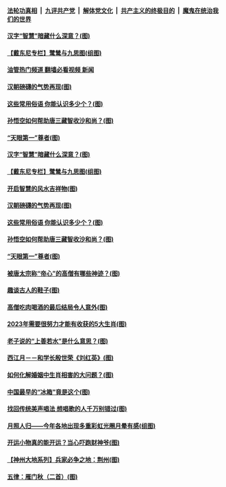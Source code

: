 ####  [法轮功真相](../../../../basic/blob/master/README.md?t=11132031) &nbsp;|&nbsp; [九评共产党](../../../../9ping.md/blob/master/README.md?t=11132031) &nbsp;|&nbsp; [解体党文化](../../../../jtdwh.md/blob/master/README.md?t=11132031)  &nbsp;|&nbsp; [共产主义的终极目的](../../../../gczydzjmd.md/blob/master/README.md?t=11132031) &nbsp;|&nbsp; [魔鬼在统治我们的世界](../../../../mgztzwmdsj.md/blob/master/README.md?t=11132031) 

#### [汉字“智慧”暗藏什么深意？(图)](../pages/p7/1021437.md?t=11132031) 

#### [【戴东尼专栏】鹭鸶与九思图(组图)](../pages/p7/1011327.md?t=11132031) 

#### [油管热门频道 翻墙必看视频 新闻](http://129.146.143.75:81/youtube.html?11132031)

#### [汉朝磅礴的气势再现(图)](../pages/p7/1019889.md?t=11132031) 

#### [这些常用俗语 你能认识多少个？(图)](../pages/p7/1021074.md?t=11132031) 

#### [孙悟空如何帮助唐三藏智收沙和尚？(图)](../pages/p7/1019891.md?t=11132031) 

#### [“天眼第一”尊者(图)](../pages/p7/1021264.md?t=11132031) 

#### [汉字“智慧”暗藏什么深意？(图)](../pages/p7/1021437.md?t=11132031) 

#### [【戴东尼专栏】鹭鸶与九思图(组图)](../pages/p7/1011327.md?t=11132031) 

#### [开启智慧的风水吉祥物(图)](../pages/p7/1018627.md?t=11132031) 

#### [汉朝磅礴的气势再现(图)](../pages/p7/1019889.md?t=11132031) 

#### [这些常用俗语 你能认识多少个？(图)](../pages/p7/1021074.md?t=11132031) 

#### [孙悟空如何帮助唐三藏智收沙和尚？(图)](../pages/p7/1019891.md?t=11132031) 

#### [“天眼第一”尊者(图)](../pages/p7/1021264.md?t=11132031) 

#### [被唐太宗称“帝心”的高僧有哪些神迹？(图)](../pages/p7/1021162.md?t=11132031) 

#### [趣谈古人的鞋子(图)](../pages/p7/1020915.md?t=11132031) 

#### [高僧吃肉喝酒的最后结局令人意外(图)](../pages/p7/1021218.md?t=11132031) 

#### [2023年需要很努力才能有收获的5大生肖(图)](../pages/p7/1021067.md?t=11132031) 

#### [老子说的“上善若水”是什么意思？(图)](../pages/p7/1021005.md?t=11132031) 

#### [西江月－－和学长殷世荣《刘红英》(图)](../pages/p7/1021303.md?t=11132031) 

#### [如何化解婚姻中生肖相害的大问题？(图)](../pages/p7/1018598.md?t=11132031) 

#### [中国最早的“冰箱”竟是这个(图)](../pages/p7/1020512.md?t=11132031) 

#### [找回传统美声唱法 想唱歌的人千万别错过(图)](../pages/p7/1021140.md?t=11132031) 

#### [月照人归——今年各地出现多重彩虹光圈月晕有感(组图)](../pages/p7/1021163.md?t=11132031) 

#### [开运小物真的能开运？当心吓跑财神爷(图)](../pages/p7/1020849.md?t=11132031) 

#### [【神州大地系列】兵家必争之地：荆州(图)](../pages/p7/1020910.md?t=11132031) 

#### [五律：雁门秋（二首）(图)](../pages/p7/1021129.md?t=11132031) 

<img src='http://gfw-breaker.win/goodnews/indexes/p7.md' width='0px' height='0px'/>
